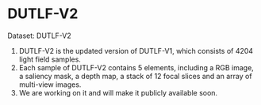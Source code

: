 # DUTLF-V2
Dataset: DUTLF-V2
1. DUTLF-V2 is the updated version of DUTLF-V1, which consists of 4204 light field samples.
2. Each sample of DUTLF-V2 contains 5 elements, including a RGB image, a saliency mask, a depth map, a stack of 12 focal slices and an array of multi-view images.
3. We are working on it and will make it publicly available soon. 
